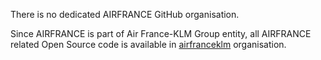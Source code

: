There is no dedicated AIRFRANCE GitHub organisation.

Since AIRFRANCE is part of Air France-KLM Group entity, all AIRFRANCE related Open Source code is available in [airfranceklm](https://github.com/airfranceklm) organisation.
